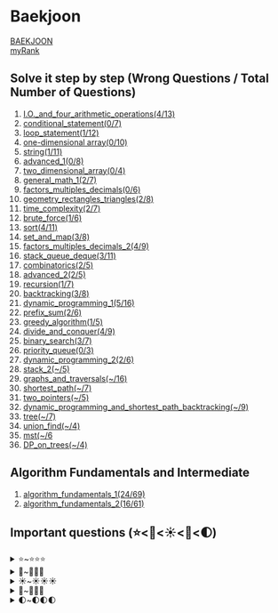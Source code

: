 Baekjoon
========
[BAEKJOON](https://www.acmicpc.net/)   
[myRank](https://solved.ac/profile/ysy4890)

Solve it step by step (Wrong Questions / Total Number of Questions)
-------------
1. [I.O._and_four_arithmetic_operations(4/13)](https://github.com/yoru4890/coding_test/tree/main/baekjoon/I.O._and_four_arithmetic_operations)
2. [conditional_statement(0/7)](https://github.com/yoru4890/coding_test/tree/main/baekjoon/conditional_statement)
3. [loop_statement(1/12)](https://github.com/yoru4890/coding_test/tree/main/baekjoon/loop_statement)
4. [one-dimensional array(0/10)](https://github.com/yoru4890/coding_test/tree/main/baekjoon/one-dimensional%20array)
5. [string(1/11)](https://github.com/yoru4890/coding_test/tree/main/baekjoon/string)
6. [advanced_1(0/8)](https://github.com/yoru4890/coding_test/tree/main/baekjoon/Advanced_1)
7. [two_dimensional_array(0/4)](https://github.com/yoru4890/coding_test/tree/main/baekjoon/two_dimensional_array)
8. [general_math_1(2/7)](https://github.com/yoru4890/coding_test/tree/main/baekjoon/general_math_1)
9. [factors_multiples_decimals(0/6)](https://github.com/yoru4890/coding_test/tree/main/baekjoon/factors_multiples_decimals)
10. [geometry_rectangles_triangles(2/8)](https://github.com/yoru4890/coding_test/tree/main/baekjoon/geometry_rectangles_triangles)
11. [time_complexity(2/7)](https://github.com/yoru4890/coding_test/tree/main/baekjoon/time_complexity)
12. [brute_force(1/6)](https://github.com/yoru4890/coding_test/tree/main/baekjoon/brute_force)
13. [sort(4/11)](https://github.com/yoru4890/coding_test/tree/main/baekjoon/sort)
14. [set_and_map(3/8)](https://github.com/yoru4890/coding_test/tree/main/baekjoon/set_and_map)
15. [factors_multiples_decimals_2(4/9)](https://github.com/yoru4890/coding_test/tree/main/baekjoon/factors_multiples_decimals_2)
16. [stack_queue_deque(3/11)](https://github.com/yoru4890/coding_test/tree/main/baekjoon/stack_queue_deque)
17. [combinatorics(2/5)](https://github.com/yoru4890/coding_test/tree/main/baekjoon/combinatorics)
18. [advanced_2(2/5)](https://github.com/yoru4890/coding_test/tree/main/baekjoon/advanced_2)
19. [recursion(1/7)](https://github.com/yoru4890/coding_test/tree/main/baekjoon/recursion)
20. [backtracking(3/8)](https://github.com/yoru4890/coding_test/tree/main/baekjoon/backtracking)
21. [dynamic_programming_1(5/16)](https://github.com/yoru4890/coding_test/tree/main/baekjoon/dynamic_programming_1)
22. [prefix_sum(2/6)](https://github.com/yoru4890/coding_test/tree/main/baekjoon/prefix_sum)
23. [greedy_algorithm(1/5)](https://github.com/yoru4890/coding_test/tree/main/baekjoon/greedy_algorithm)
24. [divide_and_conquer(4/9)](https://github.com/yoru4890/coding_test/tree/main/baekjoon/divide_and_conquer)
25. [binary_search(3/7)](https://github.com/yoru4890/coding_test/tree/main/baekjoon/binary_search)
26. [priority_queue(0/3)](https://github.com/yoru4890/coding_test/tree/main/baekjoon/priority_queue)
27. [dynamic_programming_2(2/6)](https://github.com/yoru4890/coding_test/tree/main/baekjoon/dynamic_programming_2)
28. [stack_2(~/5)](https://github.com/yoru4890/coding_test/tree/main/baekjoon/stack_2)
29. [graphs_and_traversals(~/16)](https://github.com/yoru4890/coding_test/tree/main/baekjoon/graphs_and_traversals)
30. [shortest_path(~/7)](https://github.com/yoru4890/coding_test/tree/main/baekjoon/shortest_path)
31. [two_pointers(~/5)](https://github.com/yoru4890/coding_test/tree/main/baekjoon/two_pointers)
32. [dynamic_programming_and_shortest_path_backtracking(~/9)](https://github.com/yoru4890/coding_test/tree/main/baekjoon/dynamic_programming_and_shortest_path_backtracking)
33. [tree(~/7)](https://github.com/yoru4890/coding_test/tree/main/baekjoon/tree)
34. [union_find(~/4)](https://github.com/yoru4890/coding_test/tree/main/baekjoon/union_find)
35. [mst(~/6](https://github.com/yoru4890/coding_test/tree/main/baekjoon/mst)
36. [DP_on_trees(~/4)](https://github.com/yoru4890/coding_test/tree/main/baekjoon/DP_on_trees)

Algorithm Fundamentals and Intermediate
--------------------
1. [algorithm_fundamentals_1(24/69)](https://github.com/yoru4890/coding_test/tree/main/baekjoon/algorithm_fundamentals_1)
2. [algorithm_fundamentals_2(16/61)](https://github.com/yoru4890/coding_test/tree/main/baekjoon/algorithm_fundamentals_2)


Important questions (⭐<🌟<☀️<🌙<🌓)
--------------

<details>
<summary>⭐~⭐⭐⭐</summary>

- ⭐[A/B(1008)](https://github.com/yoru4890/coding_test/blob/main/baekjoon/I.O._and_four_arithmetic_operations/1008.md)
- ⭐[Fast A+B(15552)](https://github.com/yoru4890/coding_test/blob/main/baekjoon/loop_statement/15552.md)
- ⭐[A+B - 4(10951)](https://github.com/yoru4890/coding_test/blob/main/baekjoon/loop_statement/10951.md)
- ⭐[Number of Words(1152)](https://github.com/yoru4890/coding_test/blob/main/baekjoon/string/1152.md)
- ⭐[Output As Is(11718)](https://github.com/yoru4890/coding_test/blob/main/baekjoon/string/11718.md)
- ⭐⭐[Croatian Alphabet(2941)](https://github.com/yoru4890/coding_test/blob/main/baekjoon/Advanced_1/2941.md)
- ⭐⭐[Decimal Conversino - 2(11005)](https://github.com/yoru4890/coding_test/blob/main/baekjoon/general_math_1/11005.md)
- ⭐[Center Shift Algorithm(2903)](https://github.com/yoru4890/coding_test/blob/main/baekjoon/general_math_1/2903.md)
- ⭐⭐[Snail Tree(2869)](https://github.com/yoru4890/coding_test/blob/main/baekjoon/general_math_1/2869.md)
- ⭐[Pyramid(15894)](https://github.com/yoru4890/coding_test/blob/main/baekjoon/geometry_rectangles_triangles/15894.md)
- ⭐⭐⭐[Algorithm Lesson - Running Time of Algorithm 6(24267)](https://github.com/yoru4890/coding_test/blob/main/baekjoon/time_complexity/24267.md)
- ⭐⭐[Algorithms Lesson - Asymptotic Notation 1(24313)](https://github.com/yoru4890/coding_test/blob/main/baekjoon/time_complexity/24313.md)
- ⭐⭐[System of Linear Equations(19532)](https://github.com/yoru4890/coding_test/blob/main/baekjoon/brute_force/19532.md)
- ⭐[Sum of Fractions(1735)](https://github.com/yoru4890/coding_test/blob/main/baekjoon/factors_multiples_decimals_2/1735.md)
- ⭐⭐[Street Tree(2485)](https://github.com/yoru4890/coding_test/blob/main/baekjoon/factors_multiples_decimals_2/2485.md)
- ⭐[Parenthesis(9012)](https://github.com/yoru4890/coding_test/blob/main/baekjoon/stack_queue_deque/9012.md)
- ⭐[Balanced World(4949)](https://github.com/yoru4890/coding_test/blob/main/baekjoon/stack_queue_deque/4949.md)
- ⭐[Master of Recursion(25501)](https://github.com/yoru4890/coding_test/blob/main/baekjoon/recursion/25501.md)
- ⭐[Iron Bar(10799)](https://github.com/yoru4890/coding_test/blob/main/baekjoon/algorithm_fundamentals_1/10799.md)
- ⭐[GCD and LCM(2609)](https://github.com/yoru4890/coding_test/blob/main/baekjoon/algorithm_fundamentals_1/2609.md)
- ⭐[GCD Sum(9613)](https://github.com/yoru4890/coding_test/blob/main/baekjoon/algorithm_fundamentals_1/9613.md)
- ⭐[Convert binary to octal(1373)](https://github.com/yoru4890/coding_test/blob/main/baekjoon/algorithm_fundamentals_1/1373.md)
- ⭐[Ascent Number(11057)](https://github.com/yoru4890/coding_test/blob/main/baekjoon/algorithm_fundamentals_1/11057.md)
- ⭐[Easy Stair Numbers(10844)](https://github.com/yoru4890/coding_test/blob/main/baekjoon/dynamic_programming_1/10844.md)
- ⭐[Remainder Sum(10986)](https://github.com/yoru4890/coding_test/blob/main/baekjoon/cumulative_sum/10986.md)
- ⭐[ABCDE(13023)](https://github.com/yoru4890/coding_test/blob/main/baekjoon/algorithm_fundamentals_2/13023.md)

  
</details>

<details>
<summary>🌟~🌟🌟🌟</summary>
  
- 🌟[Repaint the Chessboard(1018)](https://github.com/yoru4890/coding_test/blob/main/baekjoon/brute_force/1018.md)
- 🌟🌟[Sort the Numbers 2(2751)](https://github.com/yoru4890/coding_test/blob/main/baekjoon/sort/2751.md)
- 🌟🌟[Sort the Numbers 3(Counting Sort)(10989)](https://github.com/yoru4890/coding_test/blob/main/baekjoon/sort/10989.md)
- 🌟🌟[Coordinate Alignment(11650)](https://github.com/yoru4890/coding_test/blob/main/baekjoon/sort/11650.md)
- 🌟[Word Order(1181)](https://github.com/yoru4890/coding_test/blob/main/baekjoon/sort/1181.md)
- 🌟[Sort by Age(10814)](https://github.com/yoru4890/coding_test/blob/main/baekjoon/sort/10814.md)
- 🌟🌟🌟[Coordinate Compressino(18870)](https://github.com/yoru4890/coding_test/blob/main/baekjoon/sort/18870.md)
- 🌟[Person in the Company(7785)](https://github.com/yoru4890/coding_test/blob/main/baekjoon/set_and_map/7785.md)
- 🌟🌟[poketmonMap(1620](https://github.com/yoru4890/coding_test/blob/main/baekjoon/set_and_map/1620.md)
- 🌟🌟[Next PrimeNum(4134)](https://github.com/yoru4890/coding_test/blob/main/baekjoon/factors_multiples_decimals_2/4134.md)
- 🌟🌟🌟[Eratosthense' sieve(1929)](https://github.com/yoru4890/coding_test/blob/main/baekjoon/factors_multiples_decimals_2/1929.md)
- 🌟[Pop the Ballon(2346)](https://github.com/yoru4890/coding_test/blob/main/baekjoon/stack_queue_deque/2346.md)
- 🌟[QueueStack(24511)](https://github.com/yoru4890/coding_test/blob/main/baekjoon/stack_queue_deque/24511.md)
- 🌟[Bridge(1010)](https://github.com/yoru4890/coding_test/blob/main/baekjoon/combinatorics/1010.md)
- 🌟🌟[Statistics(2108)](https://github.com/yoru4890/coding_test/blob/main/baekjoon/advanced_2/2108.md)
- 🌟🌟🌟[Memorizing English Words is Painful(20920)](https://github.com/yoru4890/coding_test/blob/main/baekjoon/advanced_2/20920.md)
- 🌟🌟🌟[Flip the Word(9093)](https://github.com/yoru4890/coding_test/blob/main/baekjoon/algorithm_fundamentals_1/9093.md)
- 🌟🌟[Editor(1406)](https://github.com/yoru4890/coding_test/blob/main/baekjoon/algorithm_fundamentals_1/1406.md)
- 🌟[Goldbach's Conjecture(6588)](https://github.com/yoru4890/coding_test/blob/main/baekjoon/algorithm_fundamentals_1/6588.md)
- 🌟[CountZero Factorial(1676)](https://github.com/yoru4890/coding_test/blob/main/baekjoon/algorithm_fundamentals_1/1676.md)
- 🌟🌟[CountZero Combination(2004)](https://github.com/yoru4890/coding_test/blob/main/baekjoon/algorithm_fundamentals_1/2004.md)
- 🌟🌟[Convert octal to binary(1212)](https://github.com/yoru4890/coding_test/blob/main/baekjoon/algorithm_fundamentals_1/1212.md)
- 🌟🌟[2xN Tiling(11726)](https://github.com/yoru4890/coding_test/blob/main/baekjoon/algorithm_fundamentals_1/11726.md)
- 🌟🌟[Continuous Sum(1912)](https://github.com/yoru4890/coding_test/blob/main/baekjoon/algorithm_fundamentals_1/1912.md)
- 🌟🌟[Wine Tasting(2156)](https://github.com/yoru4890/coding_test/blob/main/baekjoon/algorithm_fundamentals_1/2156.md)
- 🌟[Wine Tasting(2156)](https://github.com/yoru4890/coding_test/blob/main/baekjoon/dynamic_programming_1/2156.md)
- 🌟🌟[Recolor the Chessboard 2(25682)](https://github.com/yoru4890/coding_test/blob/main/baekjoon/prefix_sum/25682.md)
- 🌟🌟[Inequality Sign(2529)](https://github.com/yoru4890/coding_test/blob/main/baekjoon/algorithm_fundamentals_2/2529.md)
- 🌟🌟[Biparite Graph(1707)](https://github.com/yoru4890/coding_test/blob/main/baekjoon/algorithm_fundamentals_2/1707.md)
- 🌟🌟🌟[Maze Navigation(2178)](https://github.com/yoru4890/coding_test/blob/main/baekjoon/algorithm_fundamentals_2/2178.md)
- 🌟🌟[Tomato(7576)](https://github.com/yoru4890/coding_test/blob/main/baekjoon/algorithm_fundamentals_2/7576.md)
- 🌟🌟[Building a Bridge(2146)](https://github.com/yoru4890/coding_test/blob/main/baekjoon/algorithm_fundamentals_2/2146.md)
- 🌟🌟🌟[Hide and Seek 4(13913)](https://github.com/yoru4890/coding_test/blob/main/baekjoon/algorithm_fundamentals_2/13913.md)
- 🌟🌟[Emoticon(14226)](https://github.com/yoru4890/coding_test/blob/main/baekjoon/algorithm_fundamentals_2/14226.md)
- 🌟🌟🌟[Cut the LAN cable(1654)](https://github.com/yoru4890/coding_test/blob/main/baekjoon/binary_search/1654.md)
- 🌟🌟[Double Arm Scale(2629)](https://github.com/yoru4890/coding_test/blob/main/baekjoon/dynamic_programming_2/2629.md)
- 🌟🌟🌟[Coin 1(2293)](https://github.com/yoru4890/coding_test/blob/main/baekjoon/dynamic_programming_2/2293.md)


</details>

<details>
<summary>☀️~☀️☀️☀️</summary>
  
- ☀️[Number Card(10815)](https://github.com/yoru4890/coding_test/blob/main/baekjoon/set_and_map/10815.md)
- ☀️[Number Card 2(10816)](https://github.com/yoru4890/coding_test/blob/main/baekjoon/set_and_map/10816.md)
- ☀️[Stack Sequence(1874)](https://github.com/yoru4890/coding_test/blob/main/baekjoon/algorithm_fundamentals_1/1874.md)
- ☀️[Right Big Number(17298)](https://github.com/yoru4890/coding_test/blob/main/baekjoon/algorithm_fundamentals_1/17298.md)
- ☀️☀️[Postfix Expression(1918)](https://github.com/yoru4890/coding_test/blob/main/baekjoon/algorithm_fundamentals_1/1918.md)
- ☀️[Minus Binary(2089)](https://github.com/yoru4890/coding_test/blob/main/baekjoon/algorithm_fundamentals_1/2089.md)
- ☀️☀️☀️[Make it 1(1463)](https://github.com/yoru4890/coding_test/blob/main/baekjoon/algorithm_fundamentals_1/1463.md)
- ☀️☀️☀️[Buy a Card(11052)](https://github.com/yoru4890/coding_test/blob/main/baekjoon/algorithm_fundamentals_1/11052.md)
- ☀️☀️[Longest Increasing Subsequence(11053)](https://github.com/yoru4890/coding_test/blob/main/baekjoon/algorithm_fundamentals_1/11053.md)
- ☀️☀️[Longest Increasing Subsequence 4(14002)](https://github.com/yoru4890/coding_test/blob/main/baekjoon/algorithm_fundamentals_1/14002.md)
- ☀️[Sum of Squares(1699)](https://github.com/yoru4890/coding_test/blob/main/baekjoon/algorithm_fundamentals_1/1699.md)
- ☀️[Sum Decomposition(2225)](https://github.com/yoru4890/coding_test/blob/main/baekjoon/algorithm_fundamentals_1/2225.md)
- ☀️[Sticker(9465)](https://github.com/yoru4890/coding_test/blob/main/baekjoon/algorithm_fundamentals_1/9465.md)
- ☀️[Largest Increasing Subsequence(11055)](https://github.com/yoru4890/coding_test/blob/main/baekjoon/algorithm_fundamentals_1/11055.md)
- ☀️[Longest Bitonic Subsequence(11054)](https://github.com/yoru4890/coding_test/blob/main/baekjoon/algorithm_fundamentals_1/11054.md)
- ☀️☀️[Continuous Sum 2(13398)](https://github.com/yoru4890/coding_test/blob/main/baekjoon/algorithm_fundamentals_1/13398.md)
- ☀️☀️[RGB Street 2(17404)](https://github.com/yoru4890/coding_test/blob/main/baekjoon/algorithm_fundamentals_1/17404.md)
- ☀️☀️[N and M(1) (15649)](https://github.com/yoru4890/coding_test/blob/main/baekjoon/backtracking/15649.md)
- ☀️☀️[Exciting Function Execution(9184)](https://github.com/yoru4890/coding_test/blob/main/baekjoon/dynamic_programming_1/9184.md)
- ☀️☀️[Electric Wire(2565)](https://github.com/yoru4890/coding_test/blob/main/baekjoon/dynamic_programming_1/2565.md)
- ☀️☀️☀️[LCS(9251)](https://github.com/yoru4890/coding_test/blob/main/baekjoon/dynamic_programming_1/9251.md)
- ☀️[Multiplication(1629)](https://github.com/yoru4890/coding_test/blob/main/baekjoon/divide_and_conquer/1629.md)
- ☀️[Remote Control(1107)](https://github.com/yoru4890/coding_test/blob/main/baekjoon/algorithm_fundamentals_2/1107.md)
- ☀️☀️☀️[Tetromino(14500)](https://github.com/yoru4890/coding_test/blob/main/baekjoon/algorithm_fundamentals_2/14500.md)
- ☀️[N and M(9) (15663)](https://github.com/yoru4890/coding_test/blob/main/baekjoon/algorithm_fundamentals_2/15663.md)
- ☀️[Lotto(6603)](https://github.com/yoru4890/coding_test/blob/main/baekjoon/algorithm_fundamentals_2/6603.md)
- ☀️[DFS and BFS(1260)](https://github.com/yoru4890/coding_test/blob/main/baekjoon/algorithm_fundamentals_2/1260.md)
- ☀️☀️[Two Dots(16929)](https://github.com/yoru4890/coding_test/blob/main/baekjoon/algorithm_fundamentals_2/16929.md)
- ☀️[Hide and Seek 3(13549)](https://github.com/yoru4890/coding_test/blob/main/baekjoon/algorithm_fundamentals_2/13549.md)
- ☀️[Tree Height and Width(2250)](https://github.com/yoru4890/coding_test/blob/main/baekjoon/algorithm_fundamentals_2/2250.md)
- ☀️☀️[Diameter of the Tree(1167)](https://github.com/yoru4890/coding_test/blob/main/baekjoon/algorithm_fundamentals_2/1167.md)
- ☀️☀️[Router Installation(2110)](https://github.com/yoru4890/coding_test/blob/main/baekjoon/binary_search/2110.md)
  
</details>

<details>
<summary>🌙~🌙🌙🌙</summary>

- 🌙[Tile Fill(2133)](https://github.com/yoru4890/coding_test/blob/main/baekjoon/algorithm_fundamentals_1/2133.md)
- 🌙🌙[N-Queen(9663)](https://github.com/yoru4890/coding_test/blob/main/baekjoon/backtracking/9663.md)
- 🌙🌙🌙[Sudoku(2580)](https://github.com/yoru4890/coding_test/blob/main/baekjoon/backtracking/2580.md)
- 🌙🌙[Start and Link(14889)](https://github.com/yoru4890/coding_test/blob/main/baekjoon/backtracking/14889.md)
- 🌙🌙🌙[Ordinary Backpack(12865)](https://github.com/yoru4890/coding_test/blob/main/baekjoon/dynamic_programming_1/12865.md)
- 🌙[Fibonacci Sequence 6(11444)](https://github.com/yoru4890/coding_test/blob/main/baekjoon/divide_and_conquer/11444.md)
- 🌙🌙🌙[Largest Rectangle in Histogram(6549)](https://github.com/yoru4890/coding_test/blob/main/baekjoon/divide_and_conquer/6549.md)
- 🌙🌙[Next Permutation(10972)](https://github.com/yoru4890/coding_test/blob/main/baekjoon/algorithm_fundamentals_2/10972.md)
- 🌙[Piece of Paper(14391)](https://github.com/yoru4890/coding_test/blob/main/baekjoon/algorithm_fundamentals_2/14391.md)
- 🌙🌙[Kth Number(1300)](https://github.com/yoru4890/coding_test/blob/main/baekjoon/binary_search/1300.md)
- 🌙🌙[App(7579)](https://github.com/yoru4890/coding_test/blob/main/baekjoon/dynamic_programming_2/7579.md)


</details>

<details>
<summary>🌓~🌓🌓🌓</summary>

- 🌓[Binomial Coefficient 3(11401)](https://github.com/yoru4890/coding_test/blob/main/baekjoon/divide_and_conquer/11401.md)
- 🌓🌓🌓[Seoul Subway Line 2(16947)](https://github.com/yoru4890/coding_test/blob/main/baekjoon/algorithm_fundamentals_2/16947.md)
- 🌓🌓[BFS Special Judge(16940)](https://github.com/yoru4890/coding_test/blob/main/baekjoon/algorithm_fundamentals_2/16940.md)
- 🌓[Longest Increasing Subsequence 2(12015)](https://github.com/yoru4890/coding_test/blob/main/baekjoon/binary_search/12015.md)
- 🌓🌓🌓[Merge Files(11066)](https://github.com/yoru4890/coding_test/blob/main/baekjoon/dynamic_programming_2/11066.md)
- 🌓🌓🌓[Downhill(1520)](https://github.com/yoru4890/coding_test/blob/main/baekjoon/dynamic_programming_2/1520.md)

</details>
